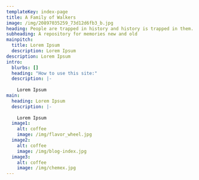 ```yaml
---
templateKey: index-page
title: A Family of Walkers
image: /img/20897035259_73d12d6fb3_b.jpg
heading: People are trapped in history and history is trapped in them. -James Baldwin
subheading: A repository for memories new and old
mainpitch:
  title: Lorem Ipsum
  description: Lorem Ipsum
description: Lorem Ipsum
intro:
  blurbs: []
  heading: "How to use this site:"
  description: |-
    
    Lorem Ipsum
main:
  heading: Lorem Ipsum
  description: |-
    
    Lorem Ipsum
  image1:
    alt: coffee
    image: /img/flavor_wheel.jpg
  image2:
    alt: coffee
    image: /img/blog-index.jpg
  image3:
    alt: coffee
    image: /img/chemex.jpg
---
```

